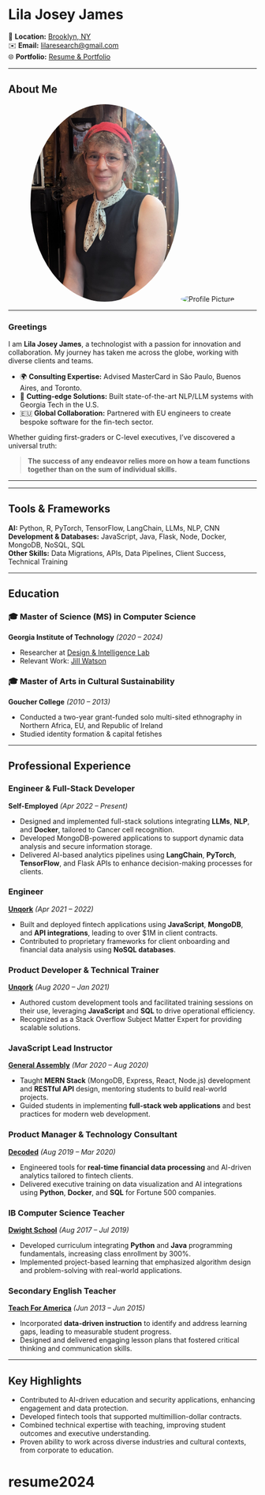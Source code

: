 # **Lila Josey James**  

📍 **Location:** [Brooklyn, NY](https://www.tripadvisor.com/Attraction_Review-g60827-d2433040-Reviews-Cobble_Hill-Brooklyn_New_York.html)  
✉️ **Email:** lilaresearch@gmail.com  
🌐 **Portfolio:** [Resume & Portfolio](https://github.com/LilaShiba)  

---

## **About Me**  

<div align="center">
    <img src="https://raw.githubusercontent.com/LilaShiba/resume2024/refs/heads/main/self.jpg" alt="Profile Picture" height="400" style="border-radius: 50%;">
    <img src="" alt="Profile Picture" height="400" style="border-radius: 50%;">
</div>

---

### Greetings  

I am **Lila Josey James**, a technologist with a passion for innovation and collaboration. My journey has taken me across the globe, working with diverse clients and teams.  

- 🌍 **Consulting Expertise:** Advised MasterCard in São Paulo, Buenos Aires, and Toronto.  
- 🤖 **Cutting-edge Solutions:** Built state-of-the-art NLP/LLM systems with Georgia Tech in the U.S.  
- 🇪🇺 **Global Collaboration:** Partnered with EU engineers to create bespoke software for the fin-tech sector.  

Whether guiding first-graders or C-level executives, I’ve discovered a universal truth:  
> **The success of any endeavor relies more on how a team functions together than on the sum of individual skills.**

---

---

## **Tools & Frameworks**  

**AI:** Python, R, PyTorch, TensorFlow, LangChain, LLMs, NLP, CNN  
**Development & Databases:** JavaScript, Java, Flask, Node, Docker, MongoDB, NoSQL, SQL  
**Other Skills:** Data Migrations, APIs, Data Pipelines, Client Success, Technical Training

---

## **Education**  

### 🎓 **Master of Science (MS) in Computer Science**  
**Georgia Institute of Technology** *(2020 – 2024)*  
- Researcher at [Design & Intelligence Lab](https://dilab.gatech.edu/)  
- Relevant Work: [Jill Watson](https://dilab.gatech.edu/jill-watson/)  

### 🎓 **Master of Arts in Cultural Sustainability**  
**Goucher College** *(2010 – 2013)*  
- Conducted a two-year grant-funded solo multi-sited ethnography in Northern Africa, EU, and Republic of Ireland  
- Studied identity formation & capital fetishes  

---

## **Professional Experience**  

### **Engineer & Full-Stack Developer**  
**Self-Employed** *(Apr 2022 – Present)*  
- Designed and implemented full-stack solutions integrating **LLMs**, **NLP**, and **Docker**, tailored to Cancer cell recognition.  
- Developed MongoDB-powered applications to support dynamic data analysis and secure information storage.  
- Delivered AI-based analytics pipelines using **LangChain**, **PyTorch**, **TensorFlow**, and Flask APIs to enhance decision-making processes for clients.  

### **Engineer**  
**[Unqork](https://news.crunchbase.com/unicorn-company-list/)** *(Apr 2021 – 2022)*  
- Built and deployed fintech applications using **JavaScript**, **MongoDB**, and **API integrations**, leading to over $1M in client contracts.  
- Contributed to proprietary frameworks for client onboarding and financial data analysis using **NoSQL databases**.  

### **Product Developer & Technical Trainer**  
**[Unqork](https://news.crunchbase.com/unicorn-company-list/)** *(Aug 2020 – Jan 2021)*  
- Authored custom development tools and facilitated training sessions on their use, leveraging **JavaScript** and **SQL** to drive operational efficiency.  
- Recognized as a Stack Overflow Subject Matter Expert for providing scalable solutions.  

### **JavaScript Lead Instructor**  
**[General Assembly](https://generalassemb.ly)** *(Mar 2020 – Aug 2020)*  
- Taught **MERN Stack** (MongoDB, Express, React, Node.js) development and **RESTful API** design, mentoring students to build real-world projects.  
- Guided students in implementing **full-stack web applications** and best practices for modern web development.  

### **Product Manager & Technology Consultant**  
**[Decoded](https://decoded.com/)** *(Aug 2019 – Mar 2020)*  
- Engineered tools for **real-time financial data processing** and AI-driven analytics tailored to fintech clients.  
- Delivered executive training on data visualization and AI integrations using **Python**, **Docker**, and **SQL** for Fortune 500 companies.  

### **IB Computer Science Teacher**  
**[Dwight School](https://en.wikipedia.org/wiki/Dwight_School)** *(Aug 2017 – Jul 2019)*  
- Developed curriculum integrating **Python** and **Java** programming fundamentals, increasing class enrollment by 300%.  
- Implemented project-based learning that emphasized algorithm design and problem-solving with real-world applications.  

### **Secondary English Teacher**  
**[Teach For America](https://www.teachforamerica.org)** *(Jun 2013 – Jun 2015)*  
- Incorporated **data-driven instruction** to identify and address learning gaps, leading to measurable student progress.  
- Designed and delivered engaging lesson plans that fostered critical thinking and communication skills.  

---

## **Key Highlights**  

- Contributed to AI-driven education and security applications, enhancing engagement and data protection.  
- Developed fintech tools that supported multimillion-dollar contracts.  
- Combined technical expertise with teaching, improving student outcomes and executive understanding.  
- Proven ability to work across diverse industries and cultural contexts, from corporate to education.  
# resume2024
